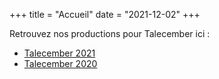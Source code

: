 +++
title = "Accueil"
date = "2021-12-02"
+++

Retrouvez nos productions pour Talecember ici :

  * [Talecember 2021](@/2021/_index.md)
  * [Talecember 2020](@/2020/_index.md)
